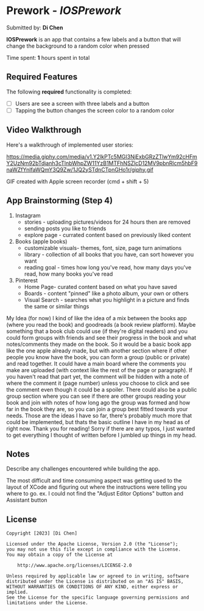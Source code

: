 # Prework - *IOSPrework*

Submitted by: **Di Chen**

**IOSPrework** is an app that contains a few labels and a button that will change the background to a random color when pressed

Time spent: **1** hours spent in total

## Required Features

The following **required** functionality is completed:

- [ ] Users are see a screen with three labels and a button
- [ ] Tapping the button changes the screen color to a random color
 
## Video Walkthrough

Here's a walkthrough of implemented user stories:

https://media.giphy.com/media/v1.Y2lkPTc5MGI3NjExbGRzZTlwYm92cHFmY2UzNm92bTdjanh3cTlnbWhpZW11YzB1MTFhNSZlcD12MV9pbnRlcm5hbF9naWZfYnlfaWQmY3Q9Zw/1JQ2ySTdnCTpnGHo1r/giphy.gif

<!-- Replace this with whatever GIF tool you used! -->
GIF created with Apple screen recorder (cmd + shift + 5)

## App Brainstorming (Step 4)

1. Instagram
    * stories - uploading pictures/videos for 24 hours then are removed
    * sending posts you like to friends
    * explore page - currated content based on previously liked content
2. Books (apple books) 
    * customizable visuals- themes, font, size, page turn animations
    * library - collection of all books that you have, can sort however you want
    * reading goal - times how long you've read, how many days you've read, how many books you've read
3. Pinterest
    * Home Page- curated content based on what you have saved
    * Boards - content "pinned" like a photo album, your own or others
    * Visual Search - searches what you highlight in a picture and finds the same or similar things 

My Idea (for now)
I kind of like the idea of a mix between the books app (where you read the book) and goodreads (a book review platform). Maybe something that a book club could use (if they're digital readers) and you could form groups with friends and see their progress in the book and what notes/comments they made on the book. So it would be a basic book app like the one apple already made, but with another section where if other people you know have the book, you can form a group (public or private) and read together. It could have a main board where the comments you make are uploaded (with context like the rest of the page or paragraph). If you haven't read that part yet, the comment will be hidden with a note of where the comment it (page number) unless you choose to click and see the comment even though it could be a spoiler. There could also be a public group section where you can see if there are other groups reading your book and join with notes of how long ago the group was formed and how far in the book they are, so you can join a group best fitted towards your needs. Those are the ideas I have so far, there's probably much more that could be implemented, but thats the basic outline I have in my head as of right now. Thank you for reading! Sorry if there are any typos, I just wanted to get everything I thought of written before I jumbled up things in my head. 

## Notes

Describe any challenges encountered while building the app.

The most difficult and time consuming aspect was getting used to the layout of XCode and figuring out where the instructions were telling you where to go.     ex. I could not find the "Adjust Editor Options" button and Assistant button 

## License

    Copyright [2023] [Di Chen]

    Licensed under the Apache License, Version 2.0 (the "License");
    you may not use this file except in compliance with the License.
    You may obtain a copy of the License at

        http://www.apache.org/licenses/LICENSE-2.0

    Unless required by applicable law or agreed to in writing, software
    distributed under the License is distributed on an "AS IS" BASIS,
    WITHOUT WARRANTIES OR CONDITIONS OF ANY KIND, either express or implied.
    See the License for the specific language governing permissions and
    limitations under the License.
